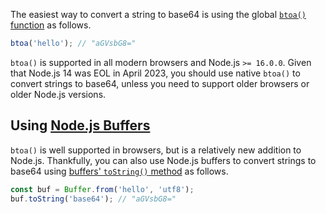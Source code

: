 The easiest way to convert a string to base64 is using the global [`btoa()` function](https://developer.mozilla.org/en-US/docs/Web/API/btoa) as follows.

```javascript
btoa('hello'); // "aGVsbG8="
```

`btoa()` is supported in all modern browsers and Node.js `>= 16.0.0`.
Given that Node.js 14 was EOL in April 2023, you should use native `btoa()` to convert strings to base64, unless you need to support older browsers or older Node.js versions.

Using [Node.js Buffers](/tutorials/node/buffer)
-------------------------------

`btoa()` is well supported in browsers, but is a relatively new addition to Node.js.
Thankfully, you can also use Node.js buffers to convert strings to base64 using [buffers' `toString()` method](/tutorials/node/buffer-to-string) as follows.

```javascript
const buf = Buffer.from('hello', 'utf8');
buf.toString('base64'); // "aGVsbG8="
```